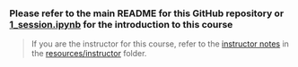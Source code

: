 ### Please refer to the main README for this GitHub repository or [1_session.ipynb](1_session.ipynb) for the introduction to this course

>If you are the instructor for this course, refer to the [instructor notes](./resources/instructor/instructor_notes.md) in the [resources/instructor](./resources/instructor) folder.
